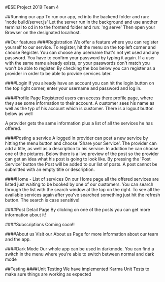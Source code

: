 #ESE Project 2019 Team 4

##Running our app
To run our app, cd into the backend folder and run: 'node build/server.js'
Let the server run in the background and use another terminal to cd in to the frontend  folder
and run: 'ng serve'
Then open your Browser on the designated localhost.

##Our features
####Registration
We offer a feature where you can register yourself to our service.
To register, hit the menu on the top left corner and choose Register.
You can choose any username that's not yet used and any password. You have
to confirm your password by typing it again.
If a user with the same name already exists, or your passwords don't match
you won't be able to register.
By checking the box below you can register as a provider in order
to be able to provide services later.

####Login
If you already have an account you can hit the login button on the top
right corner, enter your username and password and log in.

####Profile Page
Registered users can access there profile page, where they see some
information to their account.
A customer sees his name as well as the typ of his account which is customer.
There is a logout button below as well

A provider gets the same information plus a list of all the services
he has offered.

####Posting a service
A logged in provider can post a new service by hitting the menu button
and choose 'Share your Service'.
The provider can add a title, as well as a description to his service.
In addition he can choose one of the pictures.
Below there is a live preview of the post so the provider can
get an idea what his post is going to look like.
By pressing the 'Post Service' button the Post will be added
to our list of posts. A post cannot be submitted with an empty
title or description.

####Home - List of services
On our Home page all the offered services are listed just waiting to be booked
by one of our customers. You can search through the list with the 
search window at the top on the right. To see all the available
services again after you've searched something just hit the refresh button.
The search is case sensitive!

####Post Detail Page
By clicking on one of the posts you can get more information about it!

####Subscriptions
Coming soon!!

####About us
Visit our About us Page for more information about our team and the
app.

####Dark Mode
Our whole app can be used in darkmode. You can find a switch in
the menu where you're able to switch between normal and dark mode

##Testing
####Unit Testing
We have implemented Karma Unit Tests to make sure things are
working as expected
